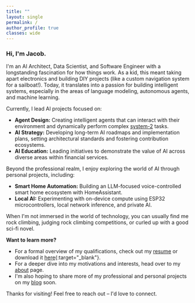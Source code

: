 ```yaml
---
title: ""
layout: single
permalink: /
author_profile: true
classes: wide
---
```


### **Hi, I'm Jacob.**

I'm an AI Architect, Data Scientist, and Software Engineer with a longstanding fascination for how things work. As a kid, this meant taking apart electronics and building DIY projects (like a custom navigation system for a sailboat!). Today, it translates into a passion for building intelligent systems, especially in the areas of language modeling, autonomous agents, and machine learning.

Currently, I lead AI projects focused on:

* **Agent Design:** Creating intelligent agents that can interact with their environment and dynamically perform complex [system-2](https://en.wikipedia.org/wiki/Thinking,_Fast_and_Slow) tasks.
* **AI Strategy:** Developing long-term AI roadmaps and implementation plans, setting architectural standards and fostering contribution ecosystems.
* **AI Education:**  Leading initiatives to demonstrate the value of AI across diverse areas within financial services.

Beyond the professional realm, I enjoy exploring the world of AI through personal projects, including:

* **Smart Home Automation:**  Building an LLM-focused voice-controlled smart home ecosystem with HomeAssistant.
* **Local AI:** Experimenting with on-device compute using ESP32 microcontrollers, local network inference, and private AI.

When I'm not immersed in the world of technology, you can usually find me rock climbing, judging rock climbing competitions, or curled up with a good sci-fi novel.

**Want to learn more?**

* For a formal overview of my qualifications, check out my [resume](/resume) or download it [here](/assets/JacobSweResume.pdf){:target="_blank"}.
* For a deeper dive into my motivations and interests, head over to my [about](/about) page.
* I'm also hoping to share more of my professional and personal projects on my [blog](/posts) soon.

Thanks for visiting! Feel free to reach out – I'd love to connect.
